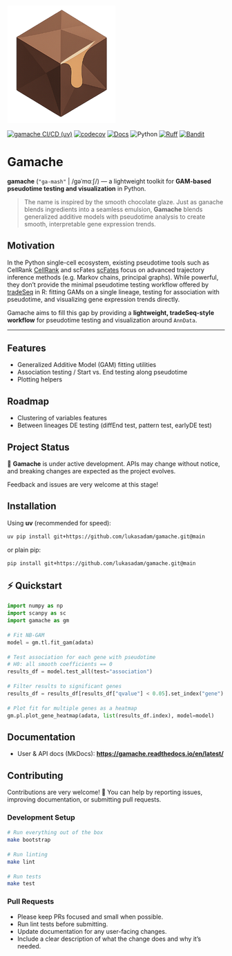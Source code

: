 <img  src="docs/assets/images/gamache_logo.png" alt="gamache logo" width="250">

[![gamache CI/CD (uv)](https://github.com/lukasadam/gamache/actions/workflows/python-ci-cd.yml/badge.svg)](https://github.com/lukasadam/gamache/actions/workflows/python-ci-cd.yml)
[![codecov](https://codecov.io/gh/lukasadam/gamache/graph/badge.svg?token=079DFV3CXJ)](https://codecov.io/gh/lukasadam/gamache)
[![Docs](https://img.shields.io/badge/docs-mkdocs--material-blue)](https://lukasadam.github.io/gamache/)
![Python](https://img.shields.io/badge/python-3.10%2B-blue)
[![Ruff](https://img.shields.io/badge/lint-ruff-1f6feb)](https://docs.astral.sh/ruff/)
[![Bandit](https://img.shields.io/badge/security-bandit-f58549)](https://bandit.readthedocs.io)

# Gamache

**gamache** (`"ga-mash"` | /ɡəˈmɑːʃ/) — a lightweight toolkit for **GAM-based pseudotime testing and visualization** in Python.

> The name is inspired by the smooth chocolate glaze. Just as ganache blends ingredients into a seamless emulsion, **Gamache** blends generalized additive models with pseudotime analysis to create smooth, interpretable gene expression trends.

## Motivation

In the Python single-cell ecosystem, existing pseudotime tools such as CellRank [CellRank](https://cellrank.readthedocs.io/en/latest/) and scFates [scFates](https://scfates.readthedocs.io/en/latest/) focus on advanced trajectory inference methods (e.g. Markov chains, principal graphs). While powerful, they don’t provide the minimal pseudotime testing workflow offered by [tradeSeq](https://github.com/statOmics/tradeSeq) in R: fitting GAMs on a single lineage, testing for association with pseudotime, and visualizing gene expression trends directly.

Gamache aims to fill this gap by providing a **lightweight, tradeSeq-style workflow** for pseudotime testing and visualization around `AnnData`.

---

## Features

- Generalized Additive Model (GAM) fitting utilities
- Association testing / Start vs. End testing along pseudotime
- Plotting helpers

## Roadmap

- Clustering of variables features
- Between lineages DE testing (diffEnd test, pattern test, earlyDE test)

## Project Status

🚧 **Gamache** is under active development. APIs may change without notice, and breaking changes are expected as the project evolves.

Feedback and issues are very welcome at this stage!

## Installation

Using **uv** (recommended for speed):

```bash
uv pip install git+https://github.com/lukasadam/gamache.git@main
```

or plain pip:

```bash
pip install git+https://github.com/lukasadam/gamache.git@main
```

## ⚡ Quickstart

```python
import numpy as np
import scanpy as sc
import gamache as gm

# Fit NB-GAM
model = gm.tl.fit_gam(adata)

# Test association for each gene with pseudotime
# H0: all smooth coefficients == 0
results_df = model.test_all(test="association")

# Filter results to significant genes
results_df = results_df[results_df["qvalue"] < 0.05].set_index("gene")

# Plot fit for multiple genes as a heatmap
gm.pl.plot_gene_heatmap(adata, list(results_df.index), model=model)
```

## Documentation

- User & API docs (MkDocs): **https://gamache.readthedocs.io/en/latest/**

## Contributing

Contributions are very welcome! 🎉 You can help by reporting issues, improving documentation, or submitting pull requests.

### Development Setup
```bash
# Run everything out of the box
make bootstrap

# Run linting
make lint

# Run tests
make test
```

### Pull Requests

- Please keep PRs focused and small when possible.
- Run lint tests before submitting.
- Update documentation for any user-facing changes.
- Include a clear description of what the change does and why it’s needed.
